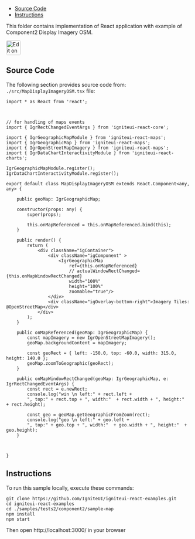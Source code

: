 <!-- NOTE: do not change this file because it will be auto re-generated from template file: -->
<!-- https://github.com/IgniteUI/igniteui-react-examples/tree/master/templates/sample/ReadMe.md -->

<!-- ## Table of Contents -->
<!-- - [Sample Preview](#Sample-Preview) -->
- [Source Code](#Source-Code)
- [Instructions](#Instructions)

This folder contains implementation of React application with example of Component2 Display Imagery OSM.
<!-- in the Component2 component -->
<!-- [Component2](https://infragistics.com/Reactsite/components/component2.html) -->

<html lang="en" xmlns="http://www.w3.org/1999/xhtml">
    <body>
        <a target="_blank" href="https://codesandbox.io/s/github/IgniteUI/igniteui-react-examples/tree/master/samples/tests2/component2/sample-map?fontsize=14&hidenavigation=1&theme=dark&view=preview&file=/src/MapDisplayImageryOSM.tsx" rel="noopener noreferrer">
            <img height="40px" style="border-radius: 0.25rem" alt="Edit on CodeSandbox" src="https://static.infragistics.com/xplatform/images/sandbox/code.png"/>
        </a>
        <!-- <a target="_blank"
href="https://codesandbox.io/s/github/IgniteUI/igniteui-react-examples/tree/master/samples/maps/geo-map/binding-csv-points?fontsize=14&hidenavigation=1&theme=dark&view=preview">
            <img alt="Edit Sample" src="https://codesandbox.io/static/img/play-codesandbox.svg"/>
        </a> -->
        <!-- <a target="_blank" style="margin-left: 0.5rem"
href="https://codesandbox.io/embed/github/IgniteUI/igniteui-react-examples/tree/master/samples/tests2/component2/sample-map?fontsize=14&hidenavigation=1&theme=dark&view=preview&file=/src/MapDisplayImageryOSM.tsx">
            <img height="40px" style="border-radius: 5px" alt="View on CodeSandbox" src="https://static.infragistics.com/xplatform/images/sandbox/view.png"/>
        </a> -->
        <!-- <a target="_blank"
href="https://codesandbox.io/embed/github/IgniteUI/igniteui-react-examples/tree/master/samples/maps/geo-map/binding-csv-points?fontsize=14&hidenavigation=1&theme=dark&view=preview">
            <img alt="View on CodeSandbox" src="https://static.infragistics.com/xplatform/images/sandbox/view.png"/>
        </a>
https://codesandbox.io/embed/react-treemap-overview-rtb45
https://codesandbox.io/static/img/play-codesandbox.svg
https://codesandbox.io/embed/react-treemap-overview-rtb45?view=browser -->
    </body>
</html>

<!-- ## Sample Preview -->

<!-- <iframe
  src="https://codesandbox.io/embed/github/IgniteUI/igniteui-react-examples/tree/master/samples/tests2/component2/sample-map?fontsize=14&hidenavigation=1&theme=dark&view=preview&file=/src/MapDisplayImageryOSM.tsx"
  style="width:100%; height:400px; border:0; border-radius: 4px; overflow:hidden;"
  allow="accelerometer; ambient-light-sensor; camera; encrypted-media; geolocation; gyroscope; hid; microphone; midi; payment; usb; vr"
  sandbox="allow-forms allow-modals allow-popups allow-presentation allow-same-origin allow-scripts"
></iframe> -->

## Source Code

The following section provides source code from:
`./src/MapDisplayImageryOSM.tsx` file:

```tsx
import * as React from 'react';



// for handling of maps events
import { IgrRectChangedEventArgs } from 'igniteui-react-core';

import { IgrGeographicMapModule } from 'igniteui-react-maps';
import { IgrGeographicMap } from 'igniteui-react-maps';
import { IgrOpenStreetMapImagery } from 'igniteui-react-maps';
import { IgrDataChartInteractivityModule } from 'igniteui-react-charts';

IgrGeographicMapModule.register();
IgrDataChartInteractivityModule.register();

export default class MapDisplayImageryOSM extends React.Component<any, any> {

    public geoMap: IgrGeographicMap;

    constructor(props: any) {
        super(props);

        this.onMapReferenced = this.onMapReferenced.bind(this);
    }

    public render() {
        return (
            <div className="igContainer">
                <div className="igComponent" >
                    <IgrGeographicMap
                        ref={this.onMapReferenced}
                        // actualWindowRectChanged={this.onMapWindowRectChanged}
                        width="100%"
                        height="100%"
                        zoomable="true"/>
                </div>
                <div className="igOverlay-bottom-right">Imagery Tiles: @OpenStreetMap</div>
            </div>
        );
    }

    public onMapReferenced(geoMap: IgrGeographicMap) {
        const mapImagery = new IgrOpenStreetMapImagery();
        geoMap.backgroundContent = mapImagery;

        const geoRect = { left: -150.0, top: -60.0, width: 315.0, height: 140.0 };
        geoMap.zoomToGeographic(geoRect);
    }

    public onMapWindowRectChanged(geoMap: IgrGeographicMap, e: IgrRectChangedEventArgs) {
        const rect = e.newRect;
        console.log("win \n left:" + rect.left +
        ", top:" + rect.top + ", width:"  + rect.width + ", height:"  + rect.height);

        const geo = geoMap.getGeographicFromZoom(rect);
        console.log("geo \n left:" + geo.left +
        ", top:" + geo.top + ", width:"  + geo.width + ", height:"  + geo.height);
    }



}

```

## Instructions
To run this sample locally, execute these commands:

```
git clone https://github.com/IgniteUI/igniteui-react-examples.git
cd igniteui-react-examples
cd ./samples/tests2/component2/sample-map
npm install
npm start

```

Then open http://localhost:3000/ in your browser

